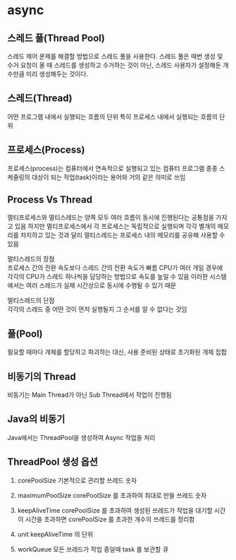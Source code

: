 # async

## 스레드 풀(Thread Pool)
스레드 제어 문제를 해결할 방법으로 스레드 풀을 사용한다. 스레드 풀은 매번 생성 및 수거 요청이 올 때 스레드를 생성하고 수거하는 것이 아닌, 스레드 사용자가 설정해둔 개수만큼 미리 생성해두는 것이다.

## 스레드(Thread)
어떤 프로그램 내에서 실행되는 흐름의 단위
특히 프로세스 내에서 실행되는 흐름의 단위

## 프로세스(Process)
프로세스(process)는 컴퓨터에서 연속적으로 실행되고 있는 컴퓨터 프로그램
종종 스케줄링의 대상이 되는 작업(task)이라는 용어와 거의 같은 의미로 쓰임

## Process Vs Thread 
멀티프로세스와 멀티스레드는 양쪽 모두 여러 흐름이 동시에 진행된다는 공통점을 가지고 있음
하지만 멀티프로세스에서 각 프로세스는 독립적으로 실행되며 각각 별개의 메모리를 차지하고 있는 것과 달리 멀티스레드는 프로세스 내의 메모리를 공유해 사용할 수 있음

멀티스레드의 장점<br />
프로세스 간의 전환 속도보다 스레드 간의 전환 속도가 빠름
CPU가 여러 개일 경우에 각각의 CPU가 스레드 하나씩을 담당하는 방법으로 속도를 높일 수 있음
이러한 시스템에서는 여러 스레드가 실제 시간상으로 동시에 수행될 수 있기 때문

멀티스레드의 단점<br />
각각의 스레드 중 어떤 것이 먼저 실행될지 그 순서를 알 수 없다는 것임

## 풀(Pool)
필요할 때마다 개체를 할당하고 파괴하는 대신, 사용 준비된 상태로 초기화된 개체 집합

## 비동기의 Thread
비동기는 Main Thread가 아닌 Sub Thread에서 작업이 진행됨

## Java의 비동기
Java에서는 ThreadPool을 생성하여 Async 작업을 처리

## ThreadPool 생성 옵션
1. corePoolSize
기본적으로 관리할 쓰레드 숫자

2. maximumPoolSize
corePoolSize 를 초과하여 최대로 만들 쓰레드 숫자

3. keepAliveTime
corePoolSize 를 초과하여 생성된 쓰레드가 작업을 대기할 시간
이 시간을 초과하면 corePoolSize 를 초과한 개수의 쓰레드를 정리함

4. unit
keepAliveTime 의 단위

5. workQueue
모든 쓰레드가 작업 중일때 task 를 보관할 큐
